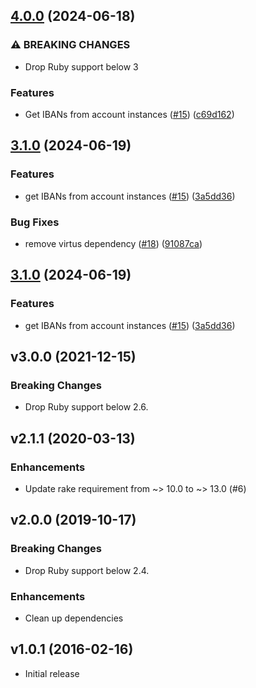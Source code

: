 ## [4.0.0](https://github.com/sequra/norma43_parser/compare/3.0.0...v4.0.0) (2024-06-18)


### ⚠ BREAKING CHANGES

* Drop Ruby support below 3

### Features

* Get IBANs from account instances ([#15](https://github.com/sequra/norma43_parser/issues/15)) ([c69d162](https://github.com/sequra/norma43_parser/commit/c69d162361b188f2b2d904b1958e3108be9a3939))


## [3.1.0](https://github.com/sequra/norma43_parser/compare/3.0.0...v3.1.0) (2024-06-19)


### Features

* get IBANs from account instances ([#15](https://github.com/sequra/norma43_parser/issues/15)) ([3a5dd36](https://github.com/sequra/norma43_parser/commit/3a5dd366a934525e421d3cbcaceabb88a285fb6d))


### Bug Fixes

* remove virtus dependency ([#18](https://github.com/sequra/norma43_parser/issues/18)) ([91087ca](https://github.com/sequra/norma43_parser/commit/91087cadce1e78484e9ea8fc68ec661f2fb42aa3))

## [3.1.0](https://github.com/sequra/norma43_parser/compare/3.0.0...v3.1.0) (2024-06-19)


### Features

* get IBANs from account instances ([#15](https://github.com/sequra/norma43_parser/issues/15)) ([3a5dd36](https://github.com/sequra/norma43_parser/commit/3a5dd366a934525e421d3cbcaceabb88a285fb6d))

## v3.0.0 (2021-12-15)

### Breaking Changes

- Drop Ruby support below 2.6.

## v2.1.1 (2020-03-13)

### Enhancements

- Update rake requirement from ~> 10.0 to ~> 13.0 (#6)

## v2.0.0 (2019-10-17)

### Breaking Changes

- Drop Ruby support below 2.4.


### Enhancements

- Clean up dependencies

## v1.0.1 (2016-02-16)

- Initial release
